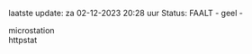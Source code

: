 laatste update: 
za 02-12-2023 20:28   uur 
Status: FAALT - geel - 
<div class="service Y">microstation</div><div class="service G">httpstat</div>